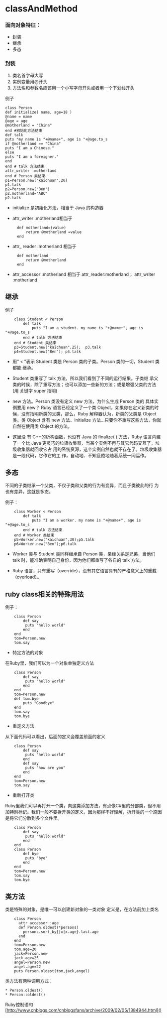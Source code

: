 classAndMethod
========
### 面向对象特征：
* 封装
* 继承
* 多态

### 封装 
1. 类名首字母大写
1. 实例变量用@开头
1. 方法名和参数名应该用一个小写字母开头或者用一个下划线开头

例子

    class Person
    def initialize( name, age=18 )
    @name = name
    @age = age
    @motherland = "China"
    end #初始化方法结束
	def talk
	puts "my name is "+@name+", age is "+@age.to_s
	if @motherland == "China"
	puts "I am a Chinese."
	else
	puts "I am a foreigner."
	end
	end # talk 方法结束
	attr_writer :motherland
	end # Person 类结束
	p1=Person.new("kaichuan",20)
	p1.talk
	p2=Person.new("Ben")
	p2.motherland="ABC"
	p2.talk
* initialize 是初始化方法，相当于 Java 的构造器

* attr_writer :motherland相当于

		def motherland=(value)
			return @motherland =value
		end
* attr_ reader :motherland 相当于

		def motherland
			return @motherland
		end
* attr_accessor :motherland 相当于 attr_reader:motherland； attr_writer :motherland
## 继承

例子

		class Student < Person
			def talk
				puts "I am a student. my name is "+@name+", age is "+@age.to_s
			end # talk 方法结束
		end # Student 类结束
		p3=Student.new("kaichuan",25); 	p3.talk
		p4=Student.new("Ben"); p4.talk
		
* 用“ < ”表示 Student 类是 Person 类的子类。Person 类的一切，Student 类都能
继承。

* Student 类重写了 talk 方法，所以我们看到了不同的运行结果。子类继
承父类的时候，除了重写方法；也可以添加一些新的方法；或是增强父类的方法(用
关键字 super 指明)

*  new 方法。Person 类没有定义 new 方法，为什么生成 Person 类的
具体实例要用 new？ Ruby 语言已经定义了一个类 Object，如果你在定义新类的时
候，没有指明新类的父类，那么，Ruby 解释器认为，新类的父类是 Object 类。类
Object 含有 new 方法、initialize 方法…只要你不重写这些方法，你就自然在使用类
Object 的方法。

* 这里没
有 C++的析构函数，也没有 Java 的 finalize( ) 方法，Ruby 语言内建了一个比 Java
更灵巧的垃圾收集器，当某个实例不再与其它代码交互了，垃圾收集器就回收它占
用的系统资源，这个实例自然也就不存在了。垃圾收集器是一段代码，它作它的工
作，自动地、不知疲倦地随着系统一同运作。

## 多态

不同的子类继承一个父类，不仅子类和父类的行为有变异，而且子类彼此的行
为也有差异，这就是多态。

例子：

		class Worker < Person
			def talk
				puts "I am a worker. my name is "+@name+", age is "+@age.to_s
			end # talk 方法结束
		end # Worker 类结束
		p5=Worker.new("kaichuan",30);p5.talk
		p6=Worker.new("Ben");p6.talk
		
* Worker 类与 Student 类同样继承自 Person 类，亲缘关系是兄弟，当他们 talk
时，能准确表明自己身份，因为他们都重写了各自的 talk 方法。

* Ruby 语言，只有重写（override），没有其它语言具有的严格意义上的重载
（overload）。

## ruby class相关的特殊用法

例子：

		class Person
			def say
			 puts "hello world"
			end
		end
		tom=Person.new
		tom.say
* 特定方法的对象

在Ruby里，我们可以为一个对象单独定义方法

		class Person
			def say
			 puts "hello world"
			end
		end
		tom=Person.new
		def tom.bye
			puts "Goodbye"
		end
		tom.say
		tom.bye

* 重定义方法

从下面代码可以看出，后面的定义会覆盖前面的定义

		class Person
			def say
			 puts "hello world"
			end
			def say
			 puts "how are you"
			end
		end
		tom=Person.new
		tom.say
		
* 重新打开类

Ruby里我们可以再打开一个类，向这类添加方法，有点像C#里的分部类，但不用加特别标记。我们一般不要拆开类的定义，因为那样不好理解，拆开类的一个原因是将它们分散到多个文件里。

		class Person
			def say
			 puts "hello world"
			end
		end
		class Person
			def bye
			 puts "bye"
			end
		end
		tom=Person.new
		tom.say
		tom.bye
		
## 类方法

类是特殊的对象，是唯一可以创建新对象的一类对象
定义是，在方法前加上类名

		class Person
		  attr_accessor :age
		  def Person.oldest(*persons)
		    persons.sort_by{|x|x.age}.last.age
		  end
		end
		tom=Person.new
		tom.age=20
		jack=Person.new
		jack.age=25
		angel=Person.new
		angel.age=22
		puts Person.oldest(tom,jack,angel)
		
类方法有两种调用方式：
	
	* Person.oldest()
	* Person::oldest()

Ruby控制语句[http://www.cnblogs.com/cnblogsfans/archive/2009/02/05/1384944.html]()
		
		
